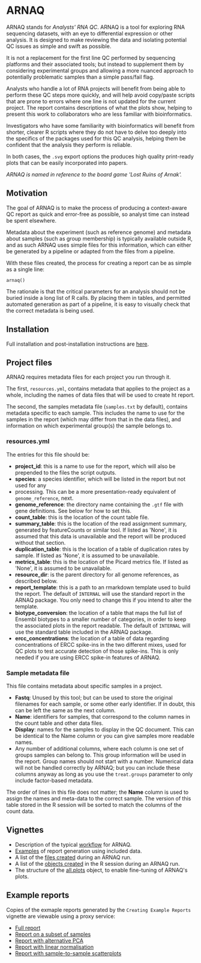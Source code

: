 # ARNAQ

ARNAQ stands for *Analysts' RNA QC*. ARNAQ is a tool for exploring RNA sequencing datasets, with an
eye to differential expression or other analysis. It is designed to make reviewing the data and
isolating potential QC issues as simple and swift as possible.

It is not a replacement for the first line QC performed by sequencing platforms and their
associated tools; but instead to supplement them by considering experimental groups and allowing a
more nuanced approach to potentially problematic samples than a simple pass/fail flag.

Analysts who handle a lot of RNA projects will benefit from being able to perform these QC steps
more quickly, and will help avoid copy/paste scripts that are prone to errors where one line is
not updated for the current project. The report contains descriptions of what the plots show,
helping to present this work to collaborators who are less familiar with bioinformatics.

Investigators who have some familiarity with bioinformatics will benefit from shorter, clearer R
scripts where they do not have to delve too deeply into the specifics of the packages used for this
QC analysis, helping them be confident that the analysis they perform is reliable.

In both cases, the `.svg` export options the produces high quality print-ready plots that can be
easily incorporated into papers.

*ARNAQ is named in reference to the board game 'Lost Ruins of Arnak'.*

## Motivation

The goal of ARNAQ is to make the process of producing a context-aware QC report as quick and
error-free as possible, so analyst time can instead be spent elsewhere.

Metadata about the experiment (such as reference genome) and metadata about samples (such as group
membership) is typically available outside R, and as such ARNAQ uses simple files for this
information, which can either be generated by a pipeline or adapted from the files from a pipeline.

With these files created, the process for creating a report can be as simple as a single line:

```{r, eval=FALSE}
arnaq()
```

The rationale is that the critical parameters for an analysis should not be buried inside a long
list of R calls. By placing them in tables, and permitted automated generation as part of a
pipeline, it is easy to visually check that the correct metadata is being used.

## Installation

Full installation and post-installation instructions are [here](installation/README.md).

## Project files

ARNAQ requires metadata files for each project you run through it.

The first, `resources.yml`, contains metadata that applies to the project as a whole, including
the names of data files that will be used to create ht report.

The second, the samples metadata file (`samples.txt` by default), contains metadata specific to
each sample. This includes the name to use for the samples in the report (which may differ from
that in the data files), and information on which experimental group(s) the sample belongs to.

### resources.yml

The entries for this file should be:

- **project_id**: this is a name to use for the report, which will also be
prepended to the files the script outputs.
- **species**: a species identifier, which will be listed in the report but not used for any
- processing. This can be a more presentation-ready equivalent of `genome_reference`, next.
- **genome_reference**: the directory name containing the `.gtf` file with gene definitions. See
below for how to set this.
- **count_table**: this is the location of the count table file.
- **summary_table**: this is the location of the read assignment summary,
generated by featureCounts or similar tool. If listed as 'None', it is assumed
that this data is unavailable and the report will be produced without that
section.
- **duplication_table**: this is the location of a table of duplication rates
by sample. If listed as 'None', it is assumed to be unavailable.
- **metrics_table**: this is the location of the Picard metrics file. If listed
as 'None', it is assumed to be unavailable.
- **resource_dir**: is the parent directory for all genome references, as described below.
- **report_template**: this is a path to an rmarkdown template used to build the report. The default
of `INTERNAL` will use the standard report in the ARNAQ package. You only need to change this if
you intend to alter the template.
- **biotype_conversion**: the location of a table that maps the full list
of Ensembl biotypes to a smaller number of categories, in order to keep the
associated plots in the report readable. The default of `INTERNAL` will use the standard table
included in the ARNAQ package.
- **ercc_concentrations**: the location of a table of data regarding concentrations of ERCC
spike-ins in the two different mixes, used for QC plots to test accurate detection
of those spike-ins. This is only needed if you are using ERCC spike-in features of ARNAQ.

### Sample metadata file

This file contains metadata about specific samples in a project.

- **Fastq**: Unused by this tool; but can be used to store the original filenames for each sample,
or some other early identifier. If in doubt, this can be left the same as the next column.
- **Name**: identifiers for samples, that correspond to the column names
in the count table and other data files.
- **Display**: names for the samples to display in the QC document. This can be
identical to the Name column or you can give samples more readable names.
- Any number of additional columns, where each column is one set of groups samples can belong to.
This group information will be used in the report. Group names should not start with a number.
Numerical data will not be handled correctly by ARNAQ; but you can include these columns anyway as
long as you use the `treat.groups` parameter to only include factor-based metadata.

The order of lines in this file does not matter; the **Name** column is used
to assign the names and meta-data to the correct sample. The version of this table stored in the R
session will be sorted to match the columns of the count data.

## Vignettes

- Description of the typical [workflow](vignettes/workflow.Rmd) for ARNAQ.
- [Examples](vignettes/creating-example-reports.Rmd) of report generation using included data.
- A list of the [files created](vignettes/files-created.Rmd) during an ARNAQ run.
- A list of the [objects created](vignettes/objects-created.Rmd) in the R session during an ARNAQ
run.
- The structure of the [all.plots](vignettes/all-plots.Rmd) object, to enable fine-tuning of
ARNAQ's plots.

## Example reports

Copies of the exmaple reports generated by the `Creating Example Reports` vignette are viewable
using a proxy service:

- [Full report](https://htmlpreview.github.io/?https://github.com/queex/arnaq/vignettes/GSE155423-arnaq.html)
- [Report on a subset of samples](https://htmlpreview.github.io/?https://github.com/queex/arnaq/vignettes/GSE155423-D10-D15-wo-outliers-arnaq.html)
- [Report with alternative PCA](https://htmlpreview.github.io/?https://github.com/queex/arnaq/vignettes/GSE155423-alt-PCA-arnaq.html)
- [Report with linear normalisation](https://htmlpreview.github.io/?https://github.com/queex/arnaq/vignettes/GSE155423-linear-arnaq.html)
- [Report with sample-to-sample scatterplots](vignettes/GSE155423-scatter-arnaq.html)

